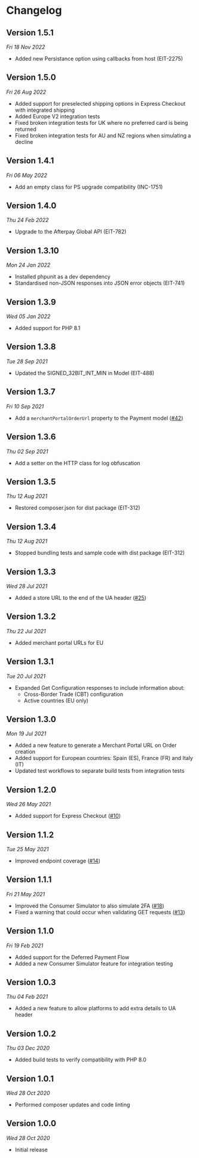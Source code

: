 # Changelog

## Version 1.5.1

_Fri 18 Nov 2022_

- Added new Persistance option using callbacks from host (EIT-2275)

## Version 1.5.0

_Fri 26 Aug 2022_

- Added support for preselected shipping options in Express Checkout with integrated shipping
- Added Europe V2 integration tests
- Fixed broken integration tests for UK where no preferred card is being returned
- Fixed broken integration tests for AU and NZ regions when simulating a decline

## Version 1.4.1

_Fri 06 May 2022_

- Add an empty class for PS upgrade compatibility (INC-1751)

## Version 1.4.0

_Thu 24 Feb 2022_

- Upgrade to the Afterpay Global API (EIT-782)

## Version 1.3.10

_Mon 24 Jan 2022_

- Installed phpunit as a dev dependency
- Standardised non-JSON responses into JSON error objects (EIT-741)

## Version 1.3.9

_Wed 05 Jan 2022_

- Added support for PHP 8.1

## Version 1.3.8

_Tue 28 Sep 2021_

- Updated the SIGNED_32BIT_INT_MIN in Model (EIT-488)

## Version 1.3.7

_Fri 10 Sep 2021_

- Add a `merchantPortalOrderUrl` property to the Payment model ([#42](https://github.com/afterpay/sdk-php/issues/42))

## Version 1.3.6

_Thu 02 Sep 2021_

- Add a setter on the HTTP class for log obfuscation

## Version 1.3.5

_Thu 12 Aug 2021_

- Restored composer.json for dist package (EIT-312)

## Version 1.3.4

_Thu 12 Aug 2021_

- Stopped bundling tests and sample code with dist package (EIT-312)

## Version 1.3.3

_Wed 28 Jul 2021_

- Added a store URL to the end of the UA header ([#25](https://github.com/afterpay/sdk-php/issues/25))

## Version 1.3.2

_Thu 22 Jul 2021_

- Added merchant portal URLs for EU

## Version 1.3.1

_Tue 20 Jul 2021_

- Expanded Get Configuration responses to include information about:
  - Cross-Border Trade (CBT) configuration
  - Active countries (EU only)

## Version 1.3.0

_Mon 19 Jul 2021_

- Added a new feature to generate a Merchant Portal URL on Order creation
- Added support for European countries: Spain (ES), France (FR) and Italy (IT)
- Updated test workflows to separate build tests from integration tests

## Version 1.2.0

_Wed 26 May 2021_

- Added support for Express Checkout ([#10](https://github.com/afterpay/sdk-php/issues/10))

## Version 1.1.2

_Tue 25 May 2021_

- Improved endpoint coverage ([#14](https://github.com/afterpay/sdk-php/issues/14))

## Version 1.1.1

_Fri 21 May 2021_

- Improved the Consumer Simulator to also simulate 2FA ([#18](https://github.com/afterpay/sdk-php/issues/18))
- Fixed a warning that could occur when validating GET requests ([#13](https://github.com/afterpay/sdk-php/issues/13))

## Version 1.1.0

_Fri 19 Feb 2021_

- Added support for the Deferred Payment Flow
- Added a new Consumer Simulator feature for integration testing

## Version 1.0.3

_Thu 04 Feb 2021_

- Added a new feature to allow platforms to add extra details to UA header

## Version 1.0.2

_Thu 03 Dec 2020_

- Added build tests to verify compatibility with PHP 8.0

## Version 1.0.1

_Wed 28 Oct 2020_

- Performed composer updates and code linting

## Version 1.0.0

_Wed 28 Oct 2020_

- Initial release
